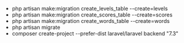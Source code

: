 - php artisan make:migration create_levels_table --create=levels
- php artisan make:migration create_scores_table --create=scores
- php artisan make:migration create_words_table --create=words
- php artisan migrate
- composer create-project --prefer-dist laravel/laravel backend "7.3"